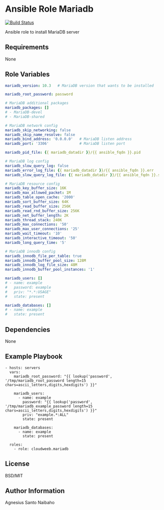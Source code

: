 Ansible Role Mariadb
=========

[![Build Status](https://travis-ci.com/cloudweeb/cloudweeb.mariadb.svg?branch=master)](https://travis-ci.com/cloudweeb/cloudweeb.mariadb)

Ansible role to install MariaDB server

Requirements
------------

None

Role Variables
--------------

```YAML
mariadb_version: 10.3   # MariaDB version that wants to be installed

mariadb_root_password: password

# MariaDB additional packages
mariadb_packages: []
# - MariaDB-devel
# - MariaDB-shared

# MariaDB network config
mariadb_skip_networking: false
mariadb_skip_name_resolve: false
mariadb_bind_address: '0.0.0.0'   # MariaDB listen address
mariadb_port: '3306'              # MariaDB listen port

mariadb_pid_file: {{ mariadb_datadir }}/{{ ansible_fqdn }}.pid

# MariaDB log config
mariadb_slow_query_log: false
mariadb_error_log_file: {{ mariadb_datadir }}/{{ ansible_fqdn }}.err
mariadb_slow_query_log_file: {{ mariadb_datadir }}/{{ ansible_fqdn }}.slow-query.log

# MariaDB resource config
mariadb_key_buffer_size: 16K
mariadb_max_allowed_packet: 1M
mariadb_table_open_cache: '2000'
mariadb_sort_buffer_size: 64K
mariadb_read_buffer_size: 256K
mariadb_read_rnd_buffer_size: 256K
mariadb_net_buffer_length: 2K
mariadb_thread_stack: 240K
mariadb_max_connections: '50'
mariadb_max_user_connections: '25'
mariadb_wait_timeout: '10'
mariadb_interactive_timeout: '50'
mariadb_long_query_time: '5'

# MariaDB innodb config
mariadb_innodb_file_per_table: true
mariadb_innodb_buffer_pool_size: 128M
mariadb_innodb_log_file_size: 48M
mariadb_innodb_buffer_pool_instances: '1'

mariadb_users: []
# - name: example
#   password: example
#   priv: "*.*:USAGE"
#   state: present

mariadb_databases: []
# - name: example
#   state: present
```

Dependencies
------------

None

Example Playbook
----------------

    - hosts: servers
      vars:
        mariadb_root_password: "{{ lookup('password', '/tmp/mariadb_root_password length=15 chars=ascii_letters,digits,hexdigits') }}"

        mariadb_users:
          - name: example
            password: "{{ lookup('password', '/tmp/mariadb_example_password length=15 chars=ascii_letters,digits,hexdigits') }}"
            priv: "example.*:ALL"
            state: present

        mariadb_databases:
          - name: example
            state: present

      roles:
        - role: cloudweeb.mariadb

License
-------

BSD/MIT

Author Information
------------------

Agnesius Santo Naibaho
